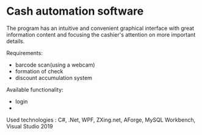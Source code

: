 # Cash automation software
The program has an intuitive and convenient graphical interface with great information content and focusing the cashier's attention on more important details.

Requirements:
  - barcode scan(using a webcam)
  - formation of check
  - discount accumulation system

Available functionality:
  - login
  - 

Used technologies :
C#, .Net, WPF, ZXing.net, AForge, MySQL Workbench, Visual Studio 2019
